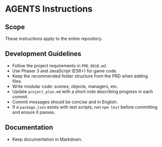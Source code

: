 # AGENTS Instructions

## Scope
These instructions apply to the entire repository.

## Development Guidelines
- Follow the project requirements in `PRD_0618.md`.
- Use Phaser 3 and JavaScript (ES6+) for game code.
- Keep the recommended folder structure from the PRD when adding files.
- Write modular code: scenes, objects, managers, etc.
- Update `project_plan.md` with a short note describing progress in each commit.
- Commit messages should be concise and in English.
- If a `package.json` exists with test scripts, run `npm test` before committing and ensure it passes.

## Documentation
- Keep documentation in Markdown.
